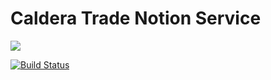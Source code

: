 # Caldera Trade Notion Service

<!-- [![NPM version](https://img.shields.io/npm/v/@caldera-network/coin-service-sdk.svg)](https://www.npmjs.com/package/@caldera-network/coin-service-sdk) -->
<!-- [![NPM downloads](https://img.shields.io/npm/dm/@caldera-network/coin-service-sdk.svg)](https://www.npmjs.com/package/@caldera-network/coin-service-sdk) -->
[![](https://dcbadge.vercel.app/api/server/7zzX3xGs6h?style=flat)](https://discord.gg/7zzX3xGs6h)

[![Build Status](https://github.com/Caldera-Network/caldera-sdk-js/actions/workflows/.github/workflows/main.yaml/badge.svg)](https://github.com/Caldera-Network/caldera-sdk-js/actions)
<!-- [![Coverage Status](https://codecov.io/gh/placeholder/branch/master/graph/badge.svg)](https://codecov.io/gh/placeholder) -->
<!-- [![Known Vulnerabilities](https://snyk.io/test/github/placeholder/badge.svg)](https://snyk.io/test/github/placeholder) -->
